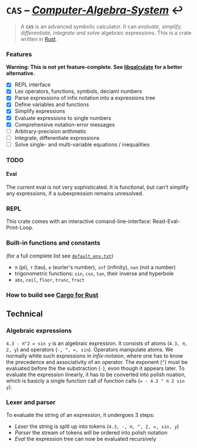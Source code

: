 # `CAS` – [*Computer-Algebra-System*](https://en.wikipedia.org/wiki/Computer_algebra_system) :leftwards_arrow_with_hook:

> A **`CAS`** is an advanced symbolic calculator. It can *evaluate,
simplify, differentiate, integrate and solve* algebraic expressions. This is a crate written in [Rust](https://www.rust-lang.org/).

### Features

**Warning: This is not yet feature-complete. See [libqalculate](https://github.com/Qalculate/libqalculate) for a better alternative.**

- [X] REPL interface
- [X] Lex operators, functions, symbols, deciaml numbers
- [X] Parse expressions of infix notation into a expressions tree
- [X] Define variables and functions
- [X] Simplify expressions
- [X] Evaluate expressions to single numbers
- [X] Comprehensive notation-error messages
- [ ] Arbitrary-precision arithmetic
- [ ] Integrate, differentiate expressions
- [ ] Solve single- and multi-variable equations / inequalities

### TODO

#### Eval

The current eval is not very sophisticated. It is functional, but can't
simplify any expressions, if a subexpression remains unresolved.

### REPL

This crate comes with an interactive comand-line-interface: Read-Eval-Print-Loop.

### Built-in functions and constants

(for a full complete list see [`default_env.txt`](https://github.com/m4dh0rs3/cas/blob/master/default_env.txt))

- `π` (pi), `τ` (tau), `e` (eurler's number), `inf` (infinity), `nan` (not a number)
- trigonometric functions: `sin`, `cos`, `tan`, their inverse and hyperbole
- `abs`, `ceil`, `floor`, `trunc`, `fract`

### How to build see [Cargo for Rust](https://doc.rust-lang.org/cargo/guide/working-on-an-existing-project.html)

## Technical

### Algebraic expressions

`4.3 - π^2 = sin y` is an algebraic expression. It consists of atoms (`4.3, π, 2, y`) and operators (`-, ^, =, sin`). Operators manipulate atoms. We normally white such expressions in *infix-notaion*, where one has to know the precedence and associativity of an operator. The exponent (`^`) must be evaluated before the the substraction (`-`), evon though it appears later. To evaluate the expression linearly, it has to be converted into polish noation, which is basicly a single function call of function calls (`= - 4.3 ^ π 2 sin y`).

### Lexer and parser

To evaluate the string of an expression, it undergoes 3 steps:

- *Lexer* the string is split up into tokens (`4.3, -, π, ^, 2, =, sin, y`)
- *Parser* the stream of tokens will be ordered into polish notation
- *Eval* the expression tree can now be evaluated recursively

